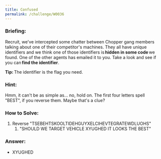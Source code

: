 ```yaml
---
title: Confused
permalink: /challenge/W0036
---
```


### Briefing: 
Recruit, we've intercepted some chatter between Chopper gang members talking about one of their competitor's machines. They all have unique identifiers and we think one of those identifiers is **hidden in some code** we found. One of the other agents has emailed it to you. Take a look and see if you can **find the identifier**. 

**Tip:** The identifier is the flag you need. 

### Hint:
Hmm, it can't be as simple as... no, hold on. The first four letters spell "BEST", if you reverse them. Maybe that's a clue?

### How to Solve: 
1. Reverse "TSEBEHTSKOOLTIDEHGUYXELCIHEVTEGRATEWDLUOHS" 
    1. "SHOULD WE TARGET VEHICLE XYUGHED IT LOOKS THE BEST"

### Answer:
- XYUGHED